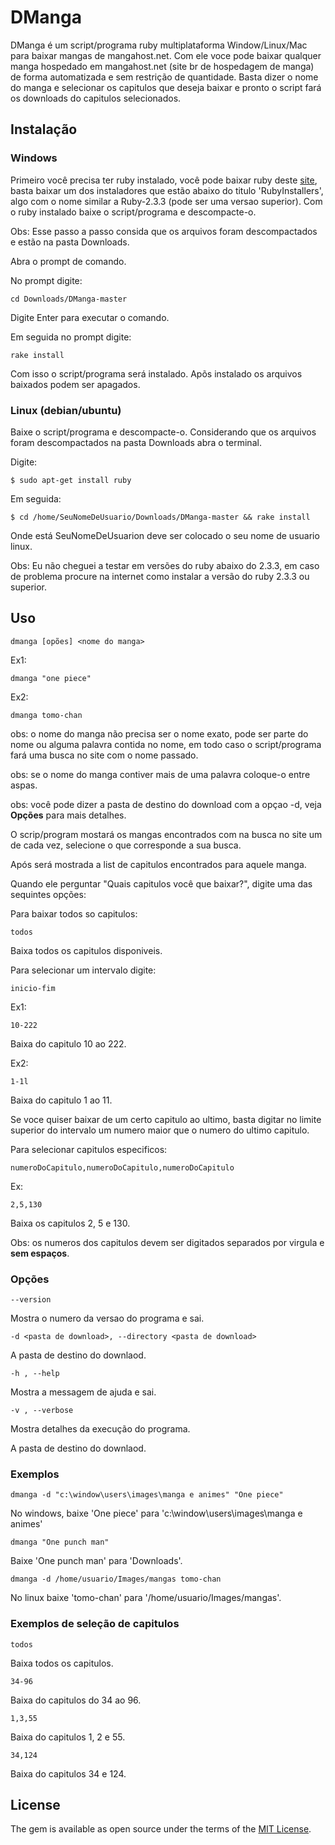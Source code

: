 # DManga

DManga é um script/programa ruby multiplataforma Window/Linux/Mac 
para baixar mangas de mangahost.net. Com ele voce pode baixar 
qualquer manga hospedado em mangahost.net (site br de hospedagem de
manga) de forma automatizada e sem restrição de quantidade. Basta 
dizer o nome do manga e selecionar os capitulos que deseja baixar 
e pronto o script fará os downloads do capitulos selecionados.

## Instalação

### Windows
Primeiro você precisa ter ruby instalado, você pode baixar ruby 
deste [site](https://rubyinstaller.org/downloads/), basta baixar 
um dos instaladores que estão abaixo do titulo 'RubyInstallers',
algo com o nome similar a Ruby-2.3.3 (pode ser uma versao superior).
Com o ruby instalado baixe o script/programa e descompacte-o.

Obs: Esse passo a passo consida que os arquivos foram descompactados  
e estão na pasta Downloads.

Abra o prompt de comando.

No prompt digite:

`cd Downloads/DManga-master`

Digite Enter para executar o comando.

Em seguida no prompt digite:

`rake install`

Com isso o script/programa será instalado. Apõs instalado os 
arquivos baixados podem ser apagados.

### Linux (debian/ubuntu)
Baixe o script/programa e descompacte-o.
Considerando que os arquivos foram descompactados na pasta Downloads
abra o terminal.

Digite:

`$ sudo apt-get install ruby`

Em seguida:

`$ cd /home/SeuNomeDeUsuario/Downloads/DManga-master && rake install`

Onde está SeuNomeDeUsuarion deve ser colocado o seu nome de usuario
linux. 

Obs: Eu não cheguei a testar em versões do ruby abaixo do 2.3.3,
em caso de problema procure na internet como instalar a versão do
ruby 2.3.3 ou superior.

## Uso

`dmanga [opões] <nome do manga>`

Ex1:

`dmanga "one piece"`

Ex2:

`dmanga tomo-chan`


obs: o nome do manga não precisa ser o nome exato, pode ser parte do
nome ou alguma palavra contida no nome, em todo caso o script/programa
fará uma busca no site com o nome passado.

obs: se o nome do manga contiver mais de uma palavra coloque-o 
entre aspas.

obs: você pode dizer a pasta de destino do download com a opçao -d,
veja **Opções** para mais detalhes.


O scrip/program mostará os mangas encontrados com na busca no site 
um de cada vez, selecione o que corresponde a sua busca.

Após será mostrada a list de capitulos encontrados para aquele manga.

Quando ele perguntar "Quais capitulos você que baixar?", digite
uma das sequintes opções:

Para baixar todos so capitulos:

`todos`

Baixa todos os capitulos disponiveis.

Para selecionar um intervalo digite:

`inicio-fim`

Ex1:

`10-222`

Baixa do capitulo 10 ao 222.

Ex2:

`1-1l`

Baixa do capitulo 1 ao 11.

Se voce quiser baixar de um certo capitulo ao ultimo, basta digitar
no limite superior do intervalo um numero maior que o numero do
ultimo capitulo.

Para selecionar capitulos especificos:

`numeroDoCapitulo,numeroDoCapitulo,numeroDoCapitulo`

Ex:

`2,5,130`

Baixa os capitulos 2, 5 e 130.

Obs: os numeros dos capitulos devem ser digitados separados por
virgula e **sem espaços**.

### Opções

`--version`

Mostra o numero da versao do programa e sai.

`-d <pasta de download>, --directory <pasta de download>`

A pasta de destino do downlaod.

`-h , --help`

Mostra a messagem de ajuda e sai.

`-v , --verbose`

Mostra detalhes da execução do programa.

A pasta de destino do downlaod.

### Exemplos

`dmanga -d "c:\window\users\images\manga e animes" "One piece"`

No windows, baixe 'One piece' para
'c:\window\users\images\manga e animes'

`dmanga "One punch man"`

Baixe 'One punch man' para 'Downloads'. 

`dmanga -d /home/usuario/Images/mangas tomo-chan`

No linux baixe 'tomo-chan' para '/home/usuario/Images/mangas'. 

### Exemplos de seleção de capitulos

`todos`

Baixa todos os capitulos.

`34-96`

Baixa do capitulos do 34 ao 96.

`1,3,55`

Baixa do capitulos 1, 2 e 55.

`34,124`

Baixa do capitulos 34 e 124.

## License

The gem is available as open source under the terms of the [MIT License](http://opensource.org/licenses/MIT).
